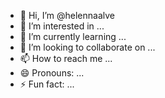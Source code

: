 - 👋 Hi, I’m @helennaalve
- 👀 I’m interested in ...
- 🌱 I’m currently learning ...
- 💞️ I’m looking to collaborate on ...
- 📫 How to reach me ...
- 😄 Pronouns: ...
- ⚡ Fun fact: ...

<!---
helennaalve/helennaalve is a ✨ special ✨ repository because its `README.md` (this file) appears on your GitHub profile.
You can click the Preview link to take a look at your changes.
--->
